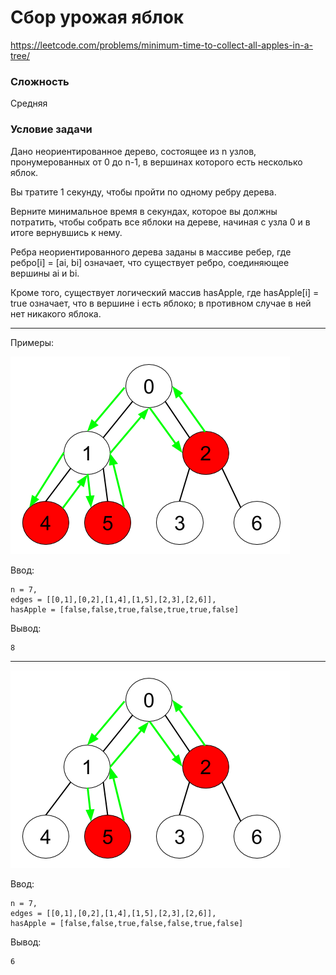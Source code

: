 # Сбор урожая яблок

https://leetcode.com/problems/minimum-time-to-collect-all-apples-in-a-tree/

### Сложность
Средняя

### Условие задачи

Дано неориентированное дерево, состоящее из n узлов, пронумерованных от 0 до n-1, в вершинах которого есть несколько
яблок.

Вы тратите 1 секунду, чтобы пройти по одному ребру дерева.

Верните минимальное время в секундах, которое вы должны потратить, чтобы собрать все яблоки на дереве, 
начиная с узла 0 и в итоге вернувшись к нему.

Ребра неориентированного дерева заданы в массиве ребер, где ребро[i] = [ai, bi] означает, что существует ребро,
соединяющее вершины ai и bi.

Кроме того, существует логический массив hasApple, где hasApple[i] = true означает, что в вершине i есть яблоко;
в противном случае в ней нет никакого яблока.

<hr>
Примеры:

![img.png](imgTree1.png)

Ввод:
```
n = 7,
edges = [[0,1],[0,2],[1,4],[1,5],[2,3],[2,6]],
hasApple = [false,false,true,false,true,true,false]
```
Вывод:
```
8
```

---

![img.png](imgTree2.png)


Ввод:
```
n = 7,
edges = [[0,1],[0,2],[1,4],[1,5],[2,3],[2,6]],
hasApple = [false,false,true,false,false,true,false]
```
Вывод:
```
6
```